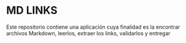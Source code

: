 # MD LINKS

Este repositorio contiene una aplicación cuya finalidad es la encontrar archivos Markdown, leerlos, extraer los links, validarlos y entregar 